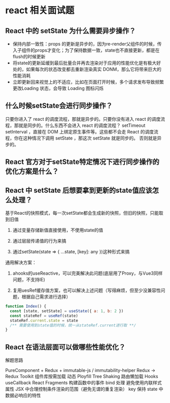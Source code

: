 # react 相关面试题

## React 中的 setState 为什么需要异步操作？

+ 保持内部一致性：props 的更新是异步的，因为re-render父组件的时候，传入子组件的props才变化；为了保持数据一致，state也不直接更新，都是在flush的时候更新
+ 将state的更新延缓到最后批量合并再去渲染对于应用的性能优化是有极大好处的，如果每次的状态改变都去重新渲染真实 DONM，那么它将带来巨大的性能消耗
+ 立即更新回来视觉上的不适应，比如在页面打开时候，多个请求发布导致频繁更改Loading 状态，会导致 Loading 图标闪烁

## 什么时候setState会进行同步操作？

只要你进入了 react 的调度流程，那就是异步的。只要你没有进入 react 的调度流程，那就是同步的。什么东西不会进入 react 的调度流程？ setTimeout setInterval ，直接在 DOM 上绑定原生事件等。这些都不会走 React 的调度流程，你在这种情况下调用 setState ，那这次 setState 就是同步的。 否则就是异步的。

## React 官方对于setState特定情况下进行同步操作的优化方案是什么？


## React 中 setState 后想要拿到更新的state值应该怎么处理？

基于React的快照模式，每一次setState都会生成新的快照，但旧的快照，只能取到旧值

1. 通过变量存储新值直接使用，不使用state的值

2. 通过层层传递值的行为来搞

3. 通过setState(state => { …state, [key]: any })这种形式来搞

通用解决方案：

1. ahooks的useReactive，可以完美解决此问题(底层用了Proxy，与Vue3同样问题，不支持IE)

2. 复用uesRef缓存值方案，也可以解决上述问题（写得麻烦，但至少没兼容性问题，根据自己需求进行选择）

```js
function Index() {
  const [state, setState] = useState({ a: 1, b: 2 })
  const stateRef = useRef(state)
  stateRef.current.state = state
  /** 需要使用到state值的时候，统一从stateRef.current进行取 **/
}

```

## React 在语法层面可以做哪些性能优化？

解题思路

PureComponent + Redux + immutable-js / immutability-helper
Redux ->  Redux Toolkit
组件库按需加载
动态 Ployfill
Tree Shaking
路由懒加载
Hooks useCallback
React Fragments
构建函数中的事件 bind 处理
避免使用内联样式属性
JSX 中合理控制条件渲染的范围（避免无谓的重复渲染）
key
保持 state 中数据必响应的特性
